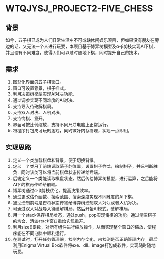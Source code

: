 # WTQJYSJ_PROJECT2-FIVE_CHESS
## 背景
如今，五子棋已成为人们日常生活中不可或缺休闲娱乐项目，但如果没有朋友在旁边的话，又无法一个人进行玩耍，本项目基于博弈树模型及α-β剪枝实现AI下棋，并且设有不同难度，使得人们可以随时随地下棋，同时提升自己的技术。
## 需求
1.	图形化界面的五子棋窗口。
2.	窗口可设置背景，棋子样式。
3.	利用决策树模型实现AI对决功能。
4.	通过调参实现不同难度的AI对决。
5.	支持导入待破解棋局。
6.	支持双人对决、人机对决。
7.	支持悔棋、重开。
8.	界面可按比例缩放，支持不同尺寸电脑上正常运行。
9.	将程序打包成可玩的游戏，同时做好内存管理，实现一点即用。
## 实现思路
1.	定义一个类加载棋盘和背景，便于切换背景。
2.	定义一个类用于前端读取落子的位置，设置棋子样式，绘制棋子，并且判断胜负，同时该类可以将当前棋盘状态传递给后端。
3.	后端定义一个类能读取棋盘状态，然后传给博弈树模型，进行运算，之后能将AI下的棋再传递给前端。
4.	博弈树通过α-β剪枝优化，提高决策效率。
5.	通过更改估价函数、搜索范围、搜索深度实现不同难度的AI下棋。
6.	通过控制前端是否将状态传递给博弈树控制双人对决或者人机对决。
7.	可通过双人对战导入待破解棋局，然后开始AI模式，破解棋局。
8.	用一个stack保存棋局状态，通过push，pop实现悔棋的功能。通过清空棋子的集合，清空stack窗口重绘实现重开。
9.	利用size()函数，对所有组件进行缩放操作，从而实现整个窗口的缩放，使程序能在不同电脑中顺利运行。
10.	在测试时，打开任务管理器，检测内存变化，来检测是否正确管理内存，最后利用Enigma Virtual Box软件将exe、dll、image打包成软件，实现随时随地玩耍。

